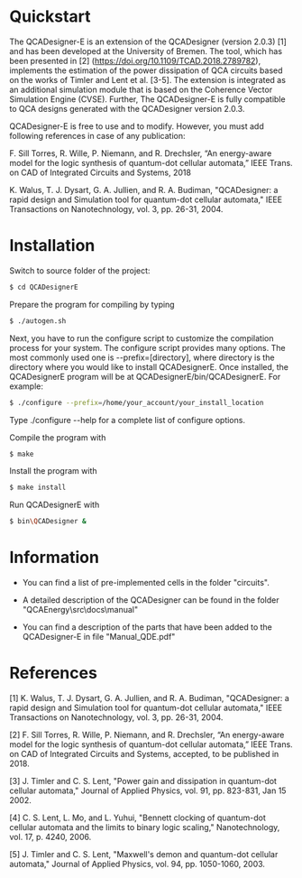 Quickstart
==========

The QCADesigner-E is an extension of the QCADesigner (version 2.0.3) [1] and has been developed at the University of Bremen. The tool, which has been presented in [2] (https://doi.org/10.1109/TCAD.2018.2789782), implements the estimation of the power dissipation of QCA circuits based on the works of Timler and Lent et al. [3-5]. The extension is integrated as an additional simulation module that is based on the Coherence Vector Simulation Engine (CVSE). Further, The QCADesigner-E  is fully compatible to QCA designs generated with the QCADesigner version 2.0.3.

QCADesigner-E is free to use and to modify. However, you must add following references in case of any publication:

F. Sill Torres, R. Wille, P. Niemann, and R. Drechsler, “An energy-aware model for the logic synthesis of quantum-dot cellular automata,” IEEE Trans. on CAD of Integrated Circuits and Systems, 2018

K. Walus, T. J. Dysart, G. A. Jullien, and R. A. Budiman, "QCADesigner: a rapid design and Simulation tool for quantum-dot cellular automata," IEEE Transactions on Nanotechnology, vol. 3, pp. 26-31, 2004.

Installation
============
Switch to source folder of the project:

```sh
$ cd QCADesignerE
```

Prepare the program for compiling by typing

```sh
$ ./autogen.sh
```

Next, you have to run the configure script to customize the compilation process for your system. The configure script provides many options. The most commonly used one is --prefix=[directory], where directory is the directory where you would like to install QCADesignerE. Once installed, the QCADesignerE program will be at QCADesignerE/bin/QCADesignerE. For example:

```sh
$ ./configure --prefix=/home/your_account/your_install_location
```

Type ./configure --help for a complete list of configure options.

Compile the program with

```sh
$ make
```
Install the program with

```sh
$ make install
```
Run QCADesignerE with

```sh
$ bin\QCADesigner &
```

Information
===========
- You can find a list of pre-implemented cells in the folder "circuits".

- A detailed description of the QCADesigner can be found in the folder "QCAEnergy\src\docs\manual"

- You can find a description of the parts that have been added to the QCADesigner-E in file "Manual_QDE.pdf"


References
==========
[1]	K. Walus, T. J. Dysart, G. A. Jullien, and R. A. Budiman, "QCADesigner: a rapid design and Simulation tool for quantum-dot cellular automata," IEEE Transactions on Nanotechnology, vol. 3, pp. 26-31, 2004.

[2] F. Sill Torres, R. Wille, P. Niemann, and R. Drechsler, “An energy-aware model for the logic synthesis of quantum-dot cellular automata,” IEEE Trans. on CAD of Integrated Circuits and Systems, accepted, to be published in 2018. 

[3]	J. Timler and C. S. Lent, "Power gain and dissipation in quantum-dot cellular automata," Journal of Applied Physics, vol. 91, pp. 823-831, Jan 15 2002.

[4]	C. S. Lent, L. Mo, and L. Yuhui, "Bennett clocking of quantum-dot cellular automata and the limits to binary logic scaling," Nanotechnology, vol. 17, p. 4240, 2006.

[5]	J. Timler and C. S. Lent, "Maxwell's demon and quantum-dot cellular automata," Journal of Applied Physics, vol. 94, pp. 1050-1060, 2003.

